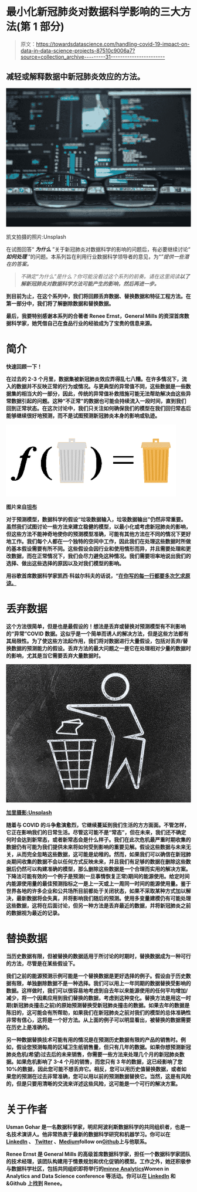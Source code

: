 # 最小化新冠肺炎对数据科学影响的三大方法(第 1 部分)

> 原文：<https://towardsdatascience.com/handling-covid-19-impact-on-data-in-data-science-projects-87510c9006a7?source=collection_archive---------31----------------------->

## 减轻或解释数据中新冠肺炎效应的方法。

![](img/c706623eaa0695cdc8d3030a474dc91d.png)

凯文拍摄的照片:Unsplash

在试图回答“ ***为什么*** ”关于新冠肺炎对数据科学的影响的问题后，有必要继续讨论“ ***如何处理*** ”的问题。本系列旨在利用行业数据科学领导者的意见，为“*”提供一些潜在的答案。*

> **不确定“为什么”是什么？你可能没看过这个系列的前奏。请在这里阅读*[](/why-the-year-2020-will-prove-to-be-a-headache-for-data-scientists-5ff1f15f3cd3?source=friends_link&sk=93a12c3abe1fc00c54fcddfd14fbb8e4)**以了解新冠肺炎对数据科学方法可能产生的影响，然后再进一步。***

**到目前为止，在这个系列中，我们将回顾丢弃数据、替换数据和特征工程方法。在第一部分中，我们将了解删除数据和替换数据。**

**最后，我要特别感谢本系列的合著者 Renee Ernst，General Mills 的资深首席数据科学家，她凭借自己在食品行业的经验成为了宝贵的信息来源。**

# ****简介****

**快速回顾一下！**

**在过去的 2-3 个月里，数据集被新冠肺炎效应弄得乱七八糟。在许多情况下，流入的数据并不反映正常的行为或情况。与更典型的异常值不同，这些数据是一些数据集的相当大的一部分，因此，传统的异常值补救措施可能无法帮助解决由这些异常数据引起的问题。这种“不正常”的数据也可能会持续流入一段时间，直到我们回到正常状态。在这次讨论中，我们只关注如何确保我们的模型在我们回归常态后能够继续很好地预测，而不是试图预测新冠肺炎本身的影响或轨迹。**

**![](img/21f1f7c62f7f7b94cff7af2aae01afac.png)**

**图片来自[坦布](https://medium.com/@temboo/make-smart-predictions-with-amazon-machine-learning-ad4fa464947)**

**对于预测模型，数据科学的假设“垃圾数据输入，垃圾数据输出”仍然非常重要。虽然我们试图讨论一些方法来建立稳健的模型，以最小化或考虑新冠肺炎的影响，但这些方法不能神奇地使你的预测模型准确，可能有其他方法在不同的情况下更好地工作。我们每个人都在一个独特的空间中工作，因此我们在处理这些数据时所做的基本假设需要有所不同。这些假设会因行业和使用情形而异，并且需要处理和更改数据，而在正常情况下，我们会尽力避免这种情况。我们需要坦率地说出我们的选择、做出这些选择的原因以及对我们模型的影响。**

**用谷歌首席数据科学家凯西·科兹尔科夫的话说，“[在你写的每一行都要多次乞求原谅。](https://twitter.com/quaesita/status/1247900815961907201)**

# ****丢弃数据****

**这个方法很简单，但是也是最假设的！想法是丢弃或替换对预测模型有不利影响的“异常”COVID 数据。这似乎是一个简单而诱人的解决方法，但是这些方法都有其局限性。为了使这些方法起作用，我们将对数据进行大量假设，包括对丢弃/替换数据的预测能力的假设。丢弃方法的最大问题之一是它在处理相对少量的数据时的影响，尤其是当它需要丢弃大量数据时。**

**![](img/34d6dc6eefae6024527fe2b59b5720db.png)**

**[加里摄影:Unsplash](https://unsplash.com/photos/YzSZN3qvHeo)**

**随着与 COVID 的斗争愈演愈烈，它继续蔓延到我们生活的方方面面。不管怎样，它正在影响我们的日常生活。尽管这可能不是“常态”，但在未来，我们还不确定何时会达到新常态，或者新常态会是什么样子。我们在此次危机最严重时期收集的数据仍有可能为我们提供未来将如何受到影响的重要见解。假设这些数据与未来无关，从而完全忽略这些数据，这可能是幼稚的。然而，如果我们可以确信在新冠肺炎期间收集的数据不会以任何方式反映未来，并且我们有足够的数据在删除这些数据后仍然可以构建准确的模型，那么删除这些数据是一个合理而实用的解决方案。下降法可能有效的一个例子是预测(一旦事情恢复正常)期间的能源使用。给定时间内能源使用量的最佳预测指标之一是上一天或上一周同一时间的能源使用量。鉴于世界各地的许多企业和公共场所目前都处于关闭状态，如果不采取某种方式加以解决，最新数据将会失真，并将影响我们随后的预测。使用多变量建模仍有可能处理这些数据，这将在后面讨论，但另一种方法是丢弃最近的数据，并将新冠肺炎之前的数据视为最近的记录。**

# ****替换数据****

**当历史数据有限，但被替换的数据适用于所讨论的时期时，替换数据成为一种可行的方法，尽管是在某些假设下。**

**我们之前的能源预测示例可能是一个替换数据是更好选择的例子。假设由于历史数据有限，单独删除数据不是一种选择。我们可以用上一年同期的数据替换受影响的数据。这样做时，我们可以很容易地考虑到自去年以来能源使用的任何平均增加/减少，将一个因素应用到我们替换的数据，考虑到这种变化。替换方法是用这一时期(新冠肺炎撞击之前)的原始预测替换受新冠肺炎撞击的数据。如果去年的数据是陈旧的，这可能会有所帮助，如果我们在新冠肺炎之前对我们的模型的总体准确性非常有信心，这将是一个好方法。从上面的例子可以明显看出，被替换的数据需要在历史上是准确的。**

**另一种数据替换技术可能有用的情况是在预测历史数据有限的产品的销售时。例如，假设您预测每周的区域卫生纸销售量，但只有几年的数据。如果你想预测新冠肺炎危机(希望)过去后的未来销售，你需要一些方法来处理几个月的新冠肺炎数据。如果危机影响了 3-4 个月的销售，而您只有 3 年的数据，这已经影响了您 10%的数据，因此您可能不想丢弃它。相反，您可以用历史值替换数据，或者如果您的预测在过去非常准确，您可以用以前的预测数据替换它。当然，这是有风险的，但是只要用清晰的交流来详述这些风险，这可能是一个可行的解决方案。**

# ****关于作者****

**Usman Gohar 是一名数据科学家，明尼阿波利斯数据科学的共同组织者，也是一名技术演讲人。他非常热衷于最新的数据科学研究和机器学习。你可以在 [LinkedIn](https://www.linkedin.com/in/usman-gohar/) 、 [Twitter](https://twitter.com/UsmanGohar) 、[Medium](https://medium.com/@usman.gohar)follow on[Github](https://github.com/UsmanGohar)上与他联系。**

**Renee Ernst 是 General Mills 的高级首席数据科学家，担任一个数据科学家团队的技术经理，该团队构建用于情景规划和优化促销的模型。工作之外，她还积极参与数据科学社区，包括共同组织即将举行的[minne Analytics](http://minneanalytics.org/)Women in Analytics and Data Science conference 等活动。你可以在 [LinkedIn](https://www.linkedin.com/in/renee-ernst/) 和&Github 上找到 Renee。**